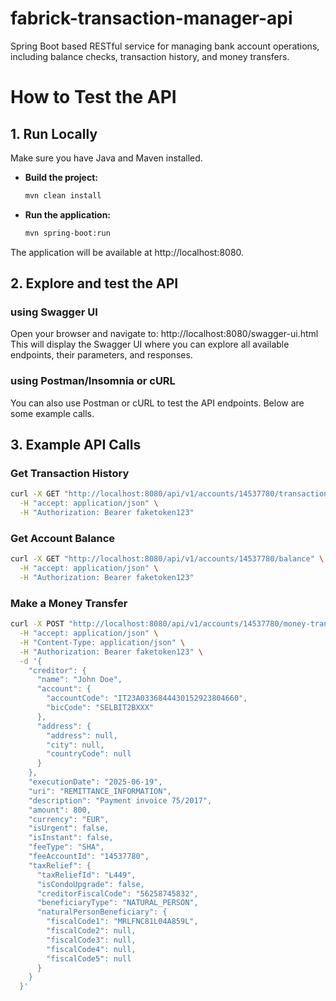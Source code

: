 # fabrick-transaction-manager-api
Spring Boot based RESTful service for managing bank account operations, including balance checks, transaction history, and money transfers.

# How to Test the API

## 1. Run Locally

Make sure you have Java and Maven installed.

- **Build the project:**
  ```sh
  mvn clean install
- **Run the application:**
  ```sh
  mvn spring-boot:run
  ```

The application will be available at http://localhost:8080.

## 2. Explore and test the API 
### using Swagger UI
Open your browser and navigate to:
http://localhost:8080/swagger-ui.html 
This will display the Swagger UI where you can explore all available endpoints, their parameters, and responses.

### using Postman/Insomnia or cURL
You can also use Postman or cURL to test the API endpoints. Below are some example calls.

## 3. Example API Calls
### Get Transaction History
```sh   
curl -X GET "http://localhost:8080/api/v1/accounts/14537780/transactions?fromAccountingDate=2019-01-01&toAccountingDate=2019-12-01" \
  -H "accept: application/json" \
  -H "Authorization: Bearer faketoken123"
  ```
  
### Get Account Balance
```sh
curl -X GET "http://localhost:8080/api/v1/accounts/14537780/balance" \
  -H "accept: application/json" \
  -H "Authorization: Bearer faketoken123"
  ```

### Make a Money Transfer
```sh
curl -X POST "http://localhost:8080/api/v1/accounts/14537780/money-transfer" \
  -H "accept: application/json" \
  -H "Content-Type: application/json" \
  -H "Authorization: Bearer faketoken123" \
  -d '{
    "creditor": {
      "name": "John Doe",
      "account": {
        "accountCode": "IT23A0336844430152923804660",
        "bicCode": "SELBIT2BXXX"
      },
      "address": {
        "address": null,
        "city": null,
        "countryCode": null
      }
    },
    "executionDate": "2025-06-19",
    "uri": "REMITTANCE_INFORMATION",
    "description": "Payment invoice 75/2017",
    "amount": 800,
    "currency": "EUR",
    "isUrgent": false,
    "isInstant": false,
    "feeType": "SHA",
    "feeAccountId": "14537780",
    "taxRelief": {
      "taxReliefId": "L449",
      "isCondoUpgrade": false,
      "creditorFiscalCode": "56258745832",
      "beneficiaryType": "NATURAL_PERSON",
      "naturalPersonBeneficiary": {
        "fiscalCode1": "MRLFNC81L04A859L",
        "fiscalCode2": null,
        "fiscalCode3": null,
        "fiscalCode4": null,
        "fiscalCode5": null
      }
    }
  }'
```
